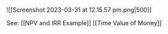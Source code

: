 ![[Screenshot 2023-03-31 at 12.15.57 pm.png|500]]

See: [[NPV and IRR Example]]
[[Time Value of Money]]